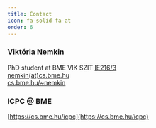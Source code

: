 ```yaml
---
title: Contact
icon: fa-solid fa-at
order: 6
---
```


### Viktória Nemkin

PhD student at BME VIK SZIT
[IE216/3](https://www.szit.bme.hu/rolunk/kapcsolat.html)  
[nemkin(at)cs.bme.hu](mailto:nemkin@cs.bme.hu)  
[cs.bme.hu/~nemkin](https://cs.bme.hu/~nemkin)

### ICPC @ BME

[https://cs.bme.hu/icpc](https://cs.bme.hu/icpc)

